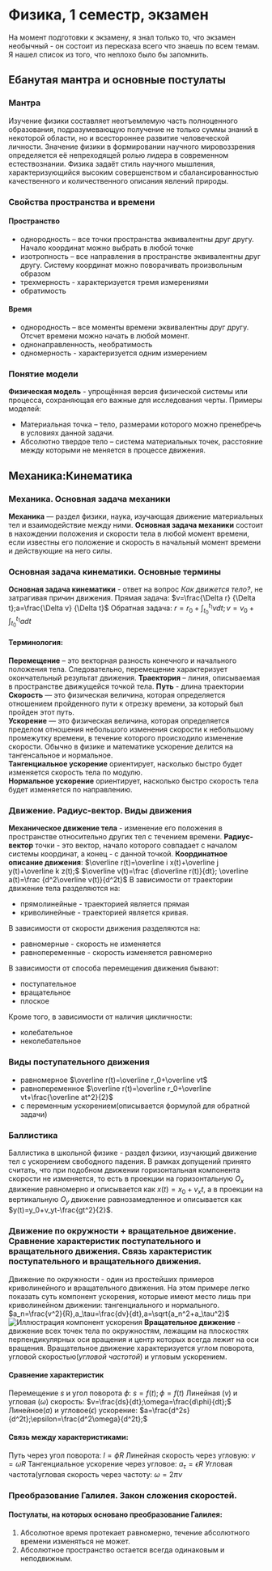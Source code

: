 # Физика, 1 семестр, экзамен
На момент подготовки к экзамену, я знал только то, что экзамен необычный - он состоит из пересказа всего что знаешь по всем темам. Я нашел список из того, что неплохо было бы запомнить.
## Ебанутая мантра и основные постулаты
### Мантра
Изучение физики составляет неотъемлемую часть полноценного образования, подразумевающую получение не только суммы знаний в некоторой области, но и всестороннее развитие человеческой личности. Значение физики в формировании научного мировоззрения определяется её непреходящей ролью лидера в современном естествознании. Физика задаёт стиль научного мышления, характеризующийся высоким совершенством и сбалансированностью качественного и количественного описания явлений природы.
### Свойства пространства и времени
#### Пространство
- однородность – все точки пространства эквивалентны друг другу. Начало координат можно выбрать в любой точке
- изотропность – все направления в пространстве эквивалентны друг другу. Систему координат можно поворачивать произвольным образом
- трехмерность - характеризуется тремя измерениями
- обратимость
#### Время
- однородность – все моменты времени эквивалентны друг другу. Отсчет времени можно начать в любой момент.
- однонаправленность, необратимость
- одномерность - характеризуется одним измерением
### Понятие модели
**Физическая модель** - упрощённая версия физической системы или процесса, сохраняющая его важные для исследования черты.
Примеры моделей:
- Материальная точка – тело, размерами которого можно пренебречь в условиях данной задачи.
- Абсолютно твердое тело – система материальных точек, расстояние между которыми не меняется в процессе движения.
## Механика:Кинематика
### Механика. Основная задача механики
**Механика** — раздел физики, наука, изучающая движение материальных тел и взаимодействие между ними.
**Основная задача механики** состоит в нахождении положения и скорости тела в любой момент времени, если известны его положение и скорость в начальный момент времени и действующие на него силы.
### Основная задача кинематики. Основные термины
**Основная задача кинематики** - ответ на вопрос *Как движется тело?*, не затрагивая причин движения.
Прямая задача: $v=\frac{\Delta r} {\Delta t};a=\frac{\Delta v} {\Delta t}$
Обратная задача: $r=r_0+\int_{t_0}^{t_1}v dt;v=v_0+\int_{t_0}^{t_1}adt$
#### Терминология:
**Перемещение** – это векторная разность конечного и начального положения тела. Следовательно, перемещение характеризует окончательный результат движения.
**Траектория** – линия, описываемая в пространстве движущейся точкой тела. 
**Путь** - длина траектории
**Скорость** — это физическая величина, которая определяется отношением пройденного пути к отрезку времени, за который был пройден этот путь.  
**Ускорение** — это физическая величина, которая определяется пределом отношения небольшого изменения скорости к небольшому промежутку времени, в течение которого происходило изменение скорости. Обычно в физике и математике ускорение делится на тангенсальное и нормальное.  
**Тангенциальное ускорение** ориентирует, насколько быстро будет изменяется скорость тела по модулю.  
**Нормальное ускорение** ориентирует, насколько быстро скорость тела будет изменяется по направлению.
### Движение. Радиус-вектор. Виды движения
**Механическое движение тела** - изменение его положения в пространстве относительно других тел с течением времени.
**Радиус-вектор** точки - это вектор, начало которого совпадает с началом системы координат, а конец - с данной точкой.
**Координатное описание движения**: $\overline r(t)=\overline i x(t)+\overline j y(t)+\overline k z(t);$
$\overline v(t)=\frac {d\overline r(t)}{dt}; \overline a(t)=\frac {d^2\overline v(t)}{d^2t}$
В зависимости от траектории движение тела разделяются на:
- прямолинейные - траекторией является прямая
- криволинейные - траекторией является кривая.

В зависимости от скорости движения разделяются на:
- равномерные - скорость не изменяется
- равнопеременные - скорость изменяется равномерно

В зависимости от способа перемещения движения бывают:
- поступательное
- вращательное
- плоское

Кроме того, в зависимости от наличия цикличности:
- колебательное
- неколебательное
### Виды поступательного движения
- равномерное $\overline r(t)=\overline r_0+\overline vt$
- равнопеременное $\overline r(t)=\overline r_0+\overline vt+\frac{\overline at^2}{2}$
- с переменным ускорением(описывается формулой для обратной задачи)
### Баллистика
Баллистика в школьной физике - раздел физики, изучающий движение тел с ускорением свободного падения. В рамках допущений принято считать, что при подобном движении горизонтальная компонента скорости не изменяется, то есть в проекции на горизонтальную $O_x$ движение равномерно и описывается как $x(t)=x_0+v_xt$, а в проекции на вертикальную $O_y$ движение равнозамедленное и описывается как $y(t)=y_0+v_yt-\frac{gt^2}{2}$.
### Движение по окружности + вращательное движение. Сравнение характеристик поступательного и вращательного движения. Связь характеристик поступательного и вращательного движения.
Движение по окружности - один из простейших примеров криволинейного и вращательного движения. На этом примере легко показать суть компонент ускорения, которые имеют место лишь при криволинейном движении: тангенциального и нормального. 
$a_n=\frac{v^2}{R},a_\tau=\frac{dv}{dt},a=\sqrt{a_n^2+a_\tau^2}$
![Иллюстрация компонент ускорения](https://zaochnik.com/uploads/2018/04/23/screenshot_3_Fc28bST.jpg)
**Вращательное движение** - движение всех точек тела по окружностям, лежащим на плоскостях перпендикулярных оси вращения и центр которых всегда лежит на оси вращения. Вращательное движение характеризуется углом поворота, угловой скоростью(*угловой частотой*) и угловым ускорением.
#### Сравнение характеристик
Перемещение $s$ и угол поворота $\phi$:
$s=f(t); \phi=f(t)$
Линейная ($v$) и угловая ($\omega$) скорость:
$v=\frac{ds}{dt};\omega=\frac{d\phi}{dt};$
Линейное($a$) и угловое($\epsilon$) ускорение:
$a=\frac{d^2s}{d^2t};\epsilon=\frac{d^2\omega}{d^2t};$
#### Связь между характеристиками:
Путь через угол поворота: $l=\phi R$
Линейная скорость через угловую: $v =\omega R$
Тангенциальное ускорение через угловое: $a_\tau=\epsilon R$
Угловая частота(угловая скорость через частоту: $\omega=2\pi\nu$
### Преобразование Галилея. Закон сложения скоростей.
#### Постулаты, на которых основано преобразование Галилея:
1. Абсолютное время протекает равномерно, течение абсолютного времени изменяться не может.  
2. Абсолютное пространство остается всегда одинаковым и неподвижным.


<!--stackedit_data:
eyJoaXN0b3J5IjpbMTA0Mjg3NTIyLDE2NjU5NDk4MzgsLTIxMj
M1MDA0NzUsLTExMzUwNTA3OTMsNzA4NTgxODIzLDQxMzk2MTIy
NywxMDQ2OTY2MzM2LC0xMzg5MDUxMDA5LDM4ODAzMjI3OSwtMT
A5MTUyNzgwMSw0MTg3NzM2MzMsLTUzMDczMDUzMCwxNjcyMDEz
MDIxLC0zOTM5MDUzMSwtMTcxODU4MjIyNiwxMzc5OTM0Mzk0LD
E1MDExMDU2MzMsLTE2Nzc1OTc0NiwtMTI2Njk2NzUzMCwtMTYw
MzYzNzE4M119
-->